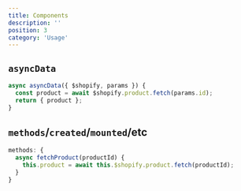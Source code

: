 ```yaml
---
title: Components
description: ''
position: 3
category: 'Usage'
---
```


## `asyncData`

```ts
async asyncData({ $shopify, params }) {
  const product = await $shopify.product.fetch(params.id);
  return { product };
}
```

## `methods`/`created`/`mounted`/etc

```ts
methods: {
  async fetchProduct(productId) {
    this.product = await this.$shopify.product.fetch(productId);
  }
}
```
